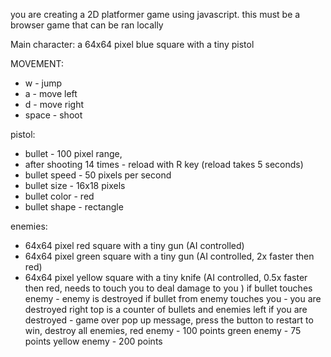 you are creating a 2D platformer game using javascript. this must be a browser game that can be ran locally


Main character:
a 64x64 pixel blue square with a tiny pistol


MOVEMENT:
- w - jump
- a - move left
- d - move right
- space - shoot 

pistol:
- bullet - 100 pixel range, 
- after shooting 14  times - reload with R key (reload takes 5 seconds)
- bullet speed - 50 pixels per second
- bullet size - 16x18 pixels
- bullet color - red
- bullet shape - rectangle

enemies:
- 64x64 pixel red square with a tiny gun (AI controlled)
- 64x64 pixel green square with a tiny gun (AI controlled, 2x faster then red)
- 64x64 pixel yellow square with a tiny knife (AI controlled, 0.5x faster then red, needs to touch you to deal damage to you )
 if bullet touches enemy - enemy is destroyed
 if bullet from enemy touches you - you are destroyed
 right top is a counter of bullets and enemies left
 if you are destroyed - game over pop up message, press the button to restart
 to win, destroy all enemies, 
 red enemy - 100 points
 green enemy - 75 points
 yellow enemy - 200 points
